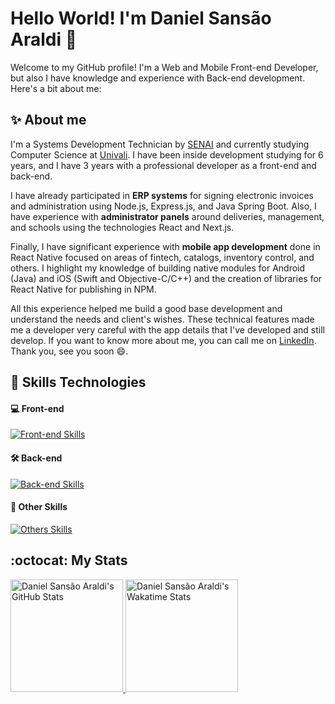 # Hello World! I'm Daniel Sansão Araldi 👋

Welcome to my GitHub profile! I'm a Web and Mobile Front-end Developer, but also I have knowledge and experience with Back-end development. Here's a bit about me:

## ✨ About me

I'm a Systems Development Technician by [SENAI](https://sc.senai.br/) and currently studying Computer Science at [Univali](https://www.univali.br/). I have been inside development studying for 6 years, and I have 3 years with a professional developer as a front-end and back-end.

I have already participated in **ERP systems** for signing electronic invoices and administration using Node.js, Express.js, and Java Spring Boot. Also, I have experience with **administrator panels** around deliveries, management, and schools using the technologies React and Next.js.

Finally, I have significant experience with **mobile app development** done in React Native focused on areas of fintech, catalogs, inventory control, and others. I highlight my knowledge of building native modules for Android (Java) and iOS (Swift and Objective-C/C++) and the creation of libraries for React Native for publishing in NPM.

All this experience helped me build a good base development and understand the needs and client's wishes. These technical features made me a developer very careful with the app details that I've developed and still develop. If you want to know more about me, you can call me on [LinkedIn](https://www.linkedin.com/in/daniel-sansão-araldi-8b23b71b5). Thank you, see you soon 😄.

## 🚀 Skills Technologies

#### 💻 Front-end

[![Front-end Skills](https://skillicons.dev/icons?i=ts,js,react,nextjs,vite,html,css,sass,tailwind,styledcomponents,java,androidstudio,swift&theme=dark)](https://skillicons.dev)

#### 🛠️ Back-end

[![Back-end Skills](https://skillicons.dev/icons?i=ts,js,nodejs,graphql,apollo,prisma,mongodb,postgres,sqlite,docker,java,spring,postman&theme=dark)](https://skillicons.dev)

#### 🔭 Other Skills

[![Others Skills](https://skillicons.dev/icons?i=github,git,firebase,vscode,figma,xd,vitest,jest,md,cpp,babel,vercel,heroku,gradle&theme=dark)](https://skillicons.dev)

## :octocat: My Stats

<div>
  <a href="https://github.com/Daniel" />
  <img 
    height="180em" 
    src="https://github-readme-stats.vercel.app/api?username=DanielAraldi&show_icons=true&theme=tokyonight&rank_icon=default&custom_title=GitHub%20Stats"
    alt="Daniel Sansão Araldi's GitHub Stats"
  />
  <img 
    height="180em" 
    src="https://github-readme-stats.vercel.app/api/wakatime?username=danielsaraldi&layout=compact&langs_count=10&theme=tokyonight"
    alt="Daniel Sansão Araldi's Wakatime Stats"
  />
</div> 
